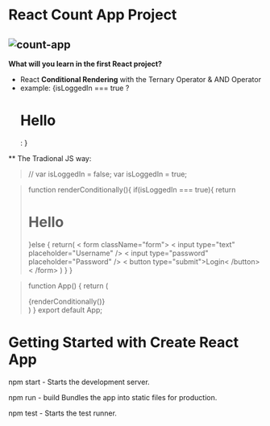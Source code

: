 # React Count App Project
![count-app](https://github.com/miya-w/React-Projects/blob/main/04-react-count-app/imgs/count-app.png)
---
**What will you learn in the first React project?**
- React **Conditional Rendering** with the Ternary Operator & AND Operator
- example: {isLoggedIn === true ? <h1>Hello</h1> : <Login />}

** The Tradional JS way:
>// var isLoggedIn = false;
>var isLoggedIn = true;

>function renderConditionally(){
  if(isLoggedIn === true){
    return  <h1>Hello</h1>
  }else {
    return(
    < form className="form">
      < input type="text" placeholder="Username" />
      < input type="password" placeholder="Password" />
      < button type="submit">Login< /button>
    < /form>
    )
  }
}

>function App() {
  return (
    <div className="container">{renderConditionally()}</div>
  )
}
>export default App;
 

# Getting Started with Create React App
npm start -  Starts the development server.

npm run - build Bundles the app into static files for production.

npm test - Starts the test runner.